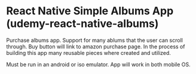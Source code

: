 # React Native Simple Albums App (udemy-react-native-albums)

Purchase albums app.  Support for many ablums that the user can scroll through.  Buy button will link to amazon purchase page.  In the process of building this app many reusable pieces where created and utilized.

Must be run in an android or iso emulator.  App will work in both mobile OS.
